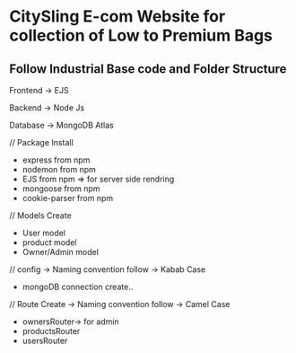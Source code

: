<h1> CitySling E-com Website for collection of Low to Premium Bags</h1>

<h2> Follow Industrial Base code and Folder Structure </h2>
<div>
<p> Frontend -> EJS</p>
<p>Backend -> Node Js</p>
<p>Database -> MongoDB Atlas</p>
 </div>

// Package Install

- express from npm
- nodemon from npm
- EJS from npm => for server side rendring
- mongoose from npm
- cookie-parser from npm

// Models Create

- User model
- product model
- Owner/Admin model

// config -> Naming convention follow -> Kabab Case

- mongoDB connection create..

// Route Create -> Naming convention follow -> Camel Case

- ownersRouter-> for admin
- productsRouter
- usersRouter

